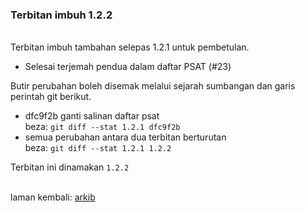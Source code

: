 ### Terbitan imbuh 1.2.2

&nbsp;  
Terbitan imbuh tambahan selepas 1.2.1 untuk pembetulan.

- Selesai terjemah pendua dalam daftar PSAT (#23)

Butir perubahan boleh disemak melalui sejarah sumbangan
dan garis perintah git berikut.

- dfc9f2b ganti salinan daftar psat  
beza: `git diff --stat 1.2.1 dfc9f2b`
- semua perubahan antara dua terbitan berturutan  
beza: `git diff --stat 1.2.1 1.2.2`

Terbitan ini dinamakan `1.2.2`

&nbsp;  
laman kembali: [arkib][0]

  [0]: ../index.md
